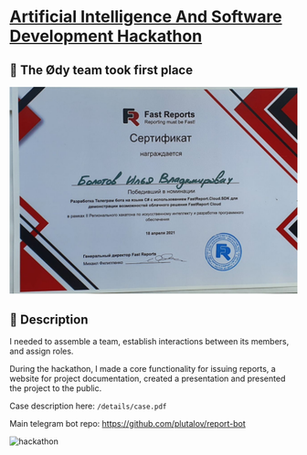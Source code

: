 # [Artificial Intelligence And Software Development Hackathon](https://rsue.ru/universitet/novosti/novosti.php?ELEMENT_ID=106583)

## 🏅 The Ødy team took first place

![hackathon](/details/cert.jpg)

## 📜 Description

I needed to assemble a team, establish interactions between its members, and assign roles.

During the hackathon, I made a core functionality for issuing reports, a website for project documentation, created a presentation and presented the project to the public.

Case description here: `/details/case.pdf`

Main telegram bot repo: https://github.com/plutalov/report-bot

![hackathon](/details/image.jpg)
